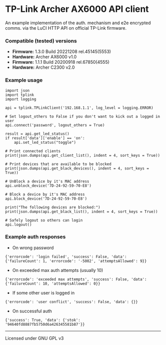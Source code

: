 # TP-Link Archer AX6000 API client

An example implementation of the auth. mechanism and e2e encrypted comms. via the LuCI HTTP API on official TP-Link firmware.

### Compatible (tested) versions
* **Firmware:** 1.3.0 Build 20221208 rel.45145(5553)
* **Hardware:** Archer AX6000 v1.0
* **Firmware:** 1.1.1 Build 20200918 rel.67850(4555)
* **Hardware:** Archer C2300 v2.0

### Example usage
```
import json
import tplink
import logging

api = tplink.TPLinkClient('192.168.1.1', log_level = logging.ERROR)

# Set logout_others to False if you don't want to kick out a logged in user
api.connect('password', logout_others = True)

result = api.get_led_status()
if result['data']['enable'] == 'on':
    api.set_led_status("toggle")
    
# Print connected clients
print(json.dumps(api.get_client_list(), indent = 4, sort_keys = True))

# Print devices that are available to be blocked
print(json.dumps(api.get_black_devices(), indent = 4, sort_keys = True))

# UnBlock a device by it's MAC address
api.unblock_device('7D-24-92-59-70-E8')

# Block a device by it's MAC address
api.block_device('7D-24-92-59-70-E8')

print("The following devices are blocked:")
print(json.dumps(api.get_black_list(), indent = 4, sort_keys = True))

# Safely logout so others can login
api.logout()
```

### Example auth responses

* On wrong password

`{'errorcode': 'login failed', 'success': False, 'data': {'failureCount': 1, 'errorcode': '-5002', 'attemptsAllowed': 9}}`

* On exceeded max auth attempts (usually 10)

`{'errorcode': 'exceeded max attempts', 'success': False, 'data': {'failureCount': 10, 'attemptsAllowed': 0}}`

* If some other user is logged in

`{'errorcode': 'user conflict', 'success': False, 'data': {}}`

* On successful auth

`{'success': True, 'data': {'stok': '94640fd8887fb5750d6a426345581b87'}}`

___

Licensed under GNU GPL v3
